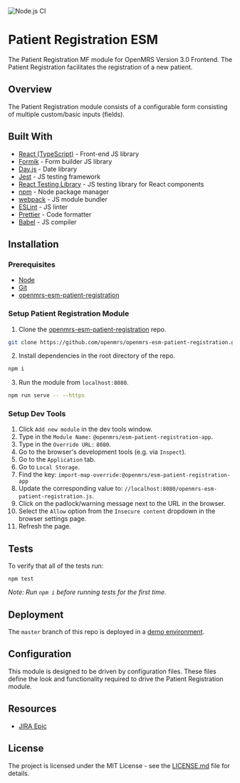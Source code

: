 ![Node.js CI](https://github.com/openmrs/openmrs-esm-patient-registration/workflows/Node.js%20CI/badge.svg)

# Patient Registration ESM

The Patient Registration MF module for OpenMRS Version 3.0 Frontend. The Patient Registration facilitates the registration of a new patient.

## Overview

The Patient Registration module consists of a configurable form consisting of multiple custom/basic inputs (fields).

## Built With

* [React (TypeScript)](https://reactjs.org/) - Front-end JS library
* [Formik](https://formik.org/docs/overview) - Form builder JS library
* [Day.js](https://day.js.org/) - Date library
* [Jest](https://jestjs.io/) - JS testing framework
* [React Testing Library](https://testing-library.com/) - JS testing library for React components
* [npm](https://www.npmjs.com/) - Node package manager
* [webpack](https://webpack.js.org/) - JS module bundler
* [ESLint](https://eslint.org/) - JS linter
* [Prettier](https://prettier.io/) - Code formatter
* [Babel](https://babeljs.io/) - JS compiler

## Installation

### Prerequisites

- [Node](https://nodejs.org/en/download/)
- [Git](https://git-scm.com/downloads)
- [openmrs-esm-patient-registration](https://github.com/openmrs/openmrs-esm-patient-registration)

### Setup Patient Registration Module

1. Clone the [openmrs-esm-patient-registration](https://github.com/openmrs/openmrs-esm-patient-registration) repo.
```sh
git clone https://github.com/openmrs/openmrs-esm-patient-registration.git
```
2. Install dependencies in the root directory of the repo.
```sh
npm i
```
3. Run the module from `localhost:8080`.
```sh
npm run serve -- --https
```

### Setup Dev Tools

1. Click `Add new module` in the dev tools window.
2. Type in the `Module Name:` `@openmrs/esm-patient-registration-app`.
3. Type in the `Override URL:` `8080`.
4. Go to the browser's development tools (e.g. via `Inspect`).
5. Go to the `Application` tab.
6. Go to `Local Storage`.
7. Find the key: `import-map-override:@openmrs/esm-patient-registration-app`
8. Update the corresponding value to: `//localhost:8080/openmrs-esm-patient-registration.js`.
9. Click on the padlock/warning message next to the URL in the browser.
10. Select the `Allow` option from the `Insecure content` dropdown in the browser settings page.
11. Refresh the page.

## Tests

To verify that all of the tests run:
```
npm test
```
*Note: Run `npm i` before running tests for the first time.*

## Deployment

The `master` branch of this repo is deployed in a [demo environment](https://openmrs-spa.org/openmrs/spa/patient-registration).

## Configuration

This module is designed to be driven by configuration files. These files define the look and functionality required to drive the Patient Registration module.

## Resources

- [JIRA Epic](https://issues.openmrs.org/browse/MF-248)

## License

The project is licensed under the MIT License - see the [LICENSE.md](./LICENSE.md) file for details.
